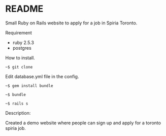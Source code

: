 # README

Small Ruby on Rails website to apply for a job in Spiria Toronto.

Requirement

- ruby 2.5.3
- postgres

How to install.

```
~$ git clone
```

Edit database.yml file in the config.


```
~$ gem install bundle

~$ bundle

~$ rails s
```

Description:

Created a demo website where people can sign up and apply for a toronto spiria job.
